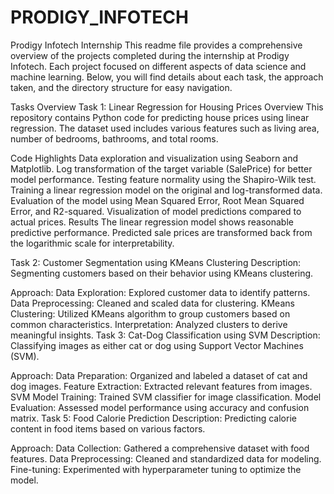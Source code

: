 # PRODIGY_INFOTECH
Prodigy Infotech Internship
This readme file provides a comprehensive overview of the projects completed during the internship at Prodigy Infotech. Each project focused on different aspects of data science and machine learning. Below, you will find details about each task, the approach taken, and the directory structure for easy navigation.

Tasks Overview
Task 1: Linear Regression for Housing Prices
Overview
This repository contains Python code for predicting house prices using linear regression. The dataset used includes various features such as living area, number of bedrooms, bathrooms, and total rooms.

Code Highlights
Data exploration and visualization using Seaborn and Matplotlib.
Log transformation of the target variable (SalePrice) for better model performance.
Testing feature normality using the Shapiro-Wilk test.
Training a linear regression model on the original and log-transformed data.
Evaluation of the model using Mean Squared Error, Root Mean Squared Error, and R2-squared.
Visualization of model predictions compared to actual prices.
Results
The linear regression model shows reasonable predictive performance. Predicted sale prices are transformed back from the logarithmic scale for interpretability.

Task 2: Customer Segmentation using KMeans Clustering
Description:
Segmenting customers based on their behavior using KMeans clustering.

Approach:
Data Exploration: Explored customer data to identify patterns.
Data Preprocessing: Cleaned and scaled data for clustering.
KMeans Clustering: Utilized KMeans algorithm to group customers based on common characteristics.
Interpretation: Analyzed clusters to derive meaningful insights.
Task 3: Cat-Dog Classification using SVM
Description:
Classifying images as either cat or dog using Support Vector Machines (SVM).

Approach:
Data Preparation: Organized and labeled a dataset of cat and dog images.
Feature Extraction: Extracted relevant features from images.
SVM Model Training: Trained SVM classifier for image classification.
Model Evaluation: Assessed model performance using accuracy and confusion matrix.
Task 5: Food Calorie Prediction
Description:
Predicting calorie content in food items based on various factors.

Approach:
Data Collection: Gathered a comprehensive dataset with food features.
Data Preprocessing: Cleaned and standardized data for modeling.
Fine-tuning: Experimented with hyperparameter tuning to optimize the model.

